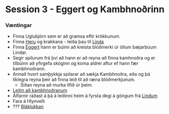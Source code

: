 # Session 3 - Eggert og Kambhnoðrinn

### Væntingar
- Finna Uglubjörn sem er að gramsa eftir krökkunum.
- Finna [Heru](/npcs/hera.md) og krakkana - leiða þau til [Linda](
  /world/locations/lindir.md)
- Finna [Eggert](/npcs/eggert.md) hann er búinn að kreista blóðmerki úr öllum
  bæjarbúum Lindar.
- Segir spilurum frá því að hann er að reyna að finna kamhnoðra og er tilbúinn 
  að yfirgefa skóginn og koma aldrei aftur ef hann fær kambhnoðrann.
- Annað hvort samþykkja spilarar að sækja Kambhnoðra, eða og þá líklegra 
  reyna þeir að finna leið til að ræna blóðmerkjunum.
  - Síðan reyna að murka lífið úr þeim.
- [Leitin að kambhnoðranum](/encounters/kambhnodri.md)
- Álfarnir ráðast á þá á leiðinni heim á fyrsta degi á göngum frá [Lindum](
  /world/locations/lindir.md)
- Fara á Hlynvelli 
- ??? [Bláklukkan](/encounters/blaklukka.md)
